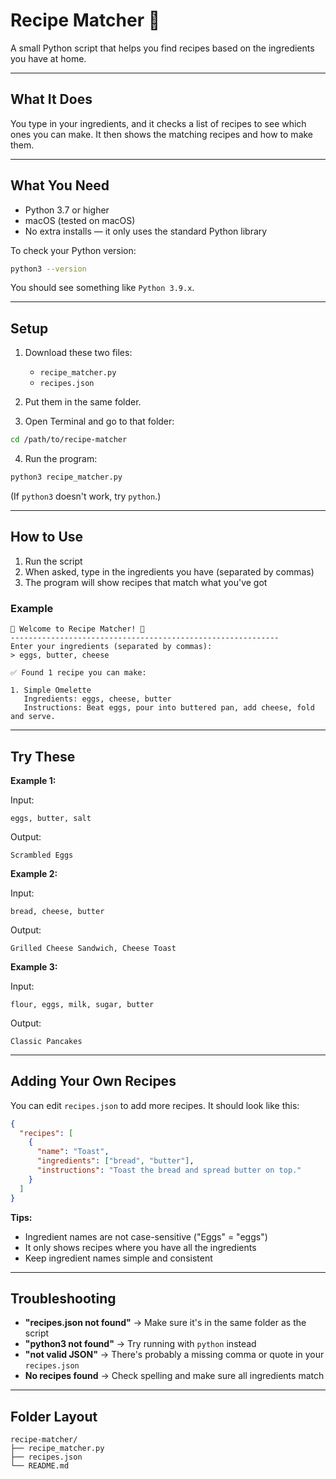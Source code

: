 # Recipe Matcher 🍳

A small Python script that helps you find recipes based on the ingredients you have at home.

---

## What It Does

You type in your ingredients, and it checks a list of recipes to see which ones you can make. It then shows the matching recipes and how to make them.

---

## What You Need

- Python 3.7 or higher
- macOS (tested on macOS)
- No extra installs — it only uses the standard Python library

To check your Python version:

```bash
python3 --version
```

You should see something like `Python 3.9.x`.

---

## Setup

1. Download these two files:
   - `recipe_matcher.py`
   - `recipes.json`

2. Put them in the same folder.

3. Open Terminal and go to that folder:

```bash
cd /path/to/recipe-matcher
```

4. Run the program:

```bash
python3 recipe_matcher.py
```

(If `python3` doesn't work, try `python`.)

---

## How to Use

1. Run the script
2. When asked, type in the ingredients you have (separated by commas)
3. The program will show recipes that match what you've got

### Example

```
🍳 Welcome to Recipe Matcher! 🍳
------------------------------------------------------------
Enter your ingredients (separated by commas):
> eggs, butter, cheese

✅ Found 1 recipe you can make:

1. Simple Omelette
   Ingredients: eggs, cheese, butter
   Instructions: Beat eggs, pour into buttered pan, add cheese, fold and serve.
```

---

## Try These

**Example 1:**

Input:
```
eggs, butter, salt
```

Output:
```
Scrambled Eggs
```

**Example 2:**

Input:
```
bread, cheese, butter
```

Output:
```
Grilled Cheese Sandwich, Cheese Toast
```

**Example 3:**

Input:
```
flour, eggs, milk, sugar, butter
```

Output:
```
Classic Pancakes
```

---

## Adding Your Own Recipes

You can edit `recipes.json` to add more recipes. It should look like this:

```json
{
  "recipes": [
    {
      "name": "Toast",
      "ingredients": ["bread", "butter"],
      "instructions": "Toast the bread and spread butter on top."
    }
  ]
}
```

**Tips:**

- Ingredient names are not case-sensitive ("Eggs" = "eggs")
- It only shows recipes where you have all the ingredients
- Keep ingredient names simple and consistent

---

## Troubleshooting

- **"recipes.json not found"** → Make sure it's in the same folder as the script
- **"python3 not found"** → Try running with `python` instead
- **"not valid JSON"** → There's probably a missing comma or quote in your `recipes.json`
- **No recipes found** → Check spelling and make sure all ingredients match

---

## Folder Layout

```
recipe-matcher/
├── recipe_matcher.py
├── recipes.json
└── README.md
```
